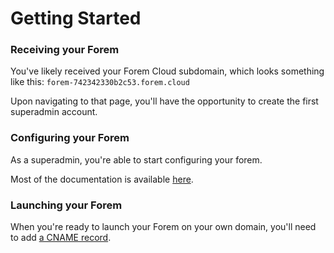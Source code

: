 # Getting Started

### Receiving your Forem

You've likely received your Forem Cloud subdomain, which looks something like this: `forem-742342330b2c53.forem.cloud`

Upon navigating to that page, you'll have the opportunity to create the first superadmin account.

### Configuring your Forem

As a superadmin, you're able to start configuring your forem.

Most of the documentation is available [here](admin/config/).

### Launching your Forem

When you're ready to launch your Forem on your own domain, you'll need to add [a CNAME record](misc/cname.md).

